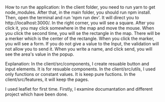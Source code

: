 How to run the application:
  In the client folder, you need to run yarn to get node_modules.
  After that, in the main folder, you should run npm install.
  Then, open the terminal and run 'npm run dev'.
  It will direct you to http://localhost:3000/.
  In the right corner, you will see a square.
  After you click it, you may click somewhere in the map and move the mouse. When you click the second time, you will se the rectangle in the map.
  There will be a merker which is the center of the rectangle.
  When you click the marker, you will see a form.
  If you do not give a value to the Input, the validation will not allow you to send it.
  When you write a name, and click send, you will see the area's value in the popup.
 

Explanation:
  In the client/src/components, I create resuable button and input elements. It is for resuable components.
  In the client/src/utils, I used only functions or constant values. It is keep pure fuctions.
  In the client/src/features, it will keep the pages.
  
  I used leaflet for first time. Firstly, I examine documantation and different project which have been done. 
